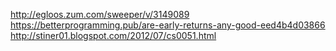 http://egloos.zum.com/sweeper/v/3149089
https://betterprogramming.pub/are-early-returns-any-good-eed4b4d03866
http://stiner01.blogspot.com/2012/07/cs0051.html
